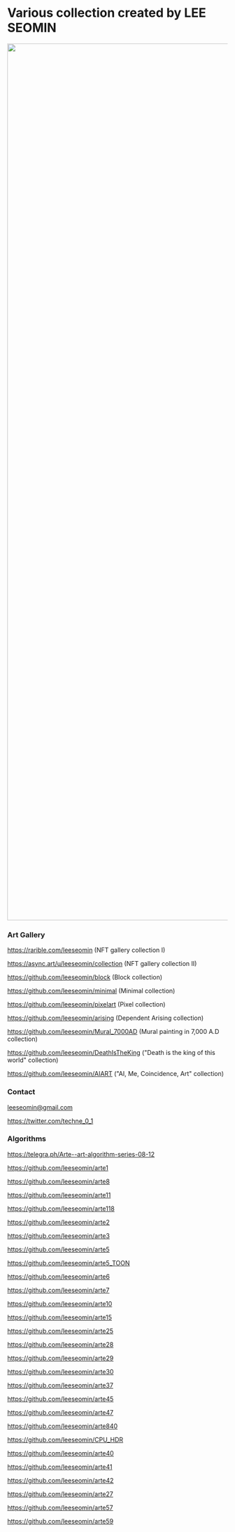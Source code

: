 # Various collection created by LEE SEOMIN


  <img src="https://github.com/leeseomin/block/blob/main/block/BLOCK5.png" width="2000">


### Art Gallery

https://rarible.com/leeseomin    (NFT gallery collection I)

https://async.art/u/leeseomin/collection  (NFT gallery collection II)

https://github.com/leeseomin/block (Block collection)

https://github.com/leeseomin/minimal (Minimal collection)

https://github.com/leeseomin/pixelart  (Pixel collection)

https://github.com/leeseomin/arising  (Dependent Arising collection)

https://github.com/leeseomin/Mural_7000AD  (Mural painting in 7,000 A.D collection)

https://github.com/leeseomin/DeathIsTheKing ("Death is the king of this world" collection)

https://github.com/leeseomin/AIART ("AI, Me, Coincidence, Art" collection)



### Contact 


leeseomin@gmail.com 
 
https://twitter.com/techne_0_1



### Algorithms

https://telegra.ph/Arte--art-algorithm-series-08-12 

https://github.com/leeseomin/arte1

https://github.com/leeseomin/arte8

https://github.com/leeseomin/arte11

https://github.com/leeseomin/arte118


https://github.com/leeseomin/arte2

https://github.com/leeseomin/arte3

https://github.com/leeseomin/arte5

https://github.com/leeseomin/arte5_TOON

https://github.com/leeseomin/arte6

https://github.com/leeseomin/arte7


https://github.com/leeseomin/arte10

https://github.com/leeseomin/arte15

https://github.com/leeseomin/arte25

https://github.com/leeseomin/arte28

https://github.com/leeseomin/arte29

https://github.com/leeseomin/arte30

https://github.com/leeseomin/arte37

https://github.com/leeseomin/arte45

https://github.com/leeseomin/arte47

https://github.com/leeseomin/arte840

https://github.com/leeseomin/CPU_HDR 


https://github.com/leeseomin/arte40

https://github.com/leeseomin/arte41

https://github.com/leeseomin/arte42


https://github.com/leeseomin/arte27

https://github.com/leeseomin/arte57 

https://github.com/leeseomin/arte59 




